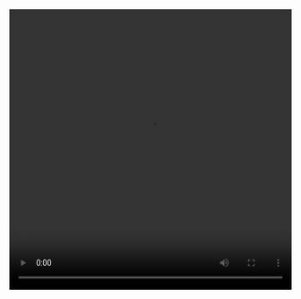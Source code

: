 <video controls="controls" width="100%" height="500px">

  <source src="./video/Creating-wallet.mp4" type="video/mp4">

</video>
